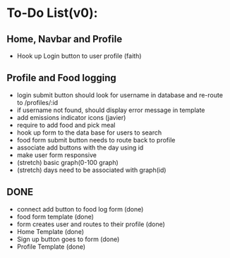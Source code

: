 # **To-Do List(v0):**
## Home, Navbar and Profile
- Hook up Login button to user profile (faith)

## Profile and Food logging
- login submit button should look for username in database and re-route to /profiles/:id
- if username not found, should display error message in template
- add emissions indicator icons (javier)
- require to add food and pick meal
- hook up form to the data base for users to search
- food form submit button needs to route back to profile
- associate add buttons with the day using id
- make user form responsive
- (stretch) basic graph(0-100 graph)
- (stretch) days need to be associated with graph(id)

## DONE
- connect add button to food log form (done)
- food form template (done)
- form creates user and routes to their profile (done)
- Home Template (done)
- Sign up button goes to form (done)
- Profile Template (done)
